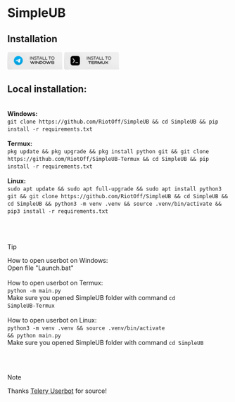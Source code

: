 # SimpleUB

## Installation
<a href="https://t.me/simpleub_adds/5"><img src="https://raw.githubusercontent.com/RiotOff/SimpleUB/refs/heads/main/167272288-85f00779-4b98-47da-8d0d-ea2c63710b979.png" height="40"></a>
<a href="https://t.me/simpleub_adds/8"><img src="https://raw.githubusercontent.com/RiotOff/SimpleUB/refs/heads/main/167272288-185f00779-4b98-47da-8d0d-ea2c63710b979.png" height="40"></a>

## Local installation:
<br>
<b>Windows:</b>

<br>
<code>git clone https://github.com/RiotOff/SimpleUB && cd SimpleUB && pip install -r requirements.txt</code>
<br>
<br>
<b>Termux:</b>

<br>
<code>pkg update && pkg upgrade && pkg install python git && git clone https://github.com/RiotOff/SimpleUB-Termux && cd SimpleUB && pip install -r requirements.txt</code>
<br>
<br>
<b>Linux:</b>

<br>
<code>sudo apt update && sudo apt full-upgrade && sudo apt install python3 git && git clone https://github.com/RiotOff/SimpleUB && cd SimpleUB && cd SimpleUB && python3 -m venv .venv && source .venv/bin/activate && pip3 install -r requirements.txt</code>
<br>
<br>
<br>
<br>

> [!TIP]
> How to open userbot on Windows:
> <br>
> Open file "Launch.bat"
> <br>
> <br>
> How to open userbot on Termux:
> <br>
> <code>python -m main.py</code>
> <br>
> Make sure you opened SimpleUB folder with command <code>cd SimpleUB-Termux</code>
> <br>
> <br>
> How to open userbot on Linux:
> <br>
> <code>python3 -m venv .venv && source .venv/bin/activate && python main.py</code>
> <br>
> Make sure you opened SimpleUB folder with command <code>cd SimpleUB</code>
<br>
<br>

> [!NOTE]
> Thanks [Telery Userbot](https://t.me/telery_userbot2) for source!
